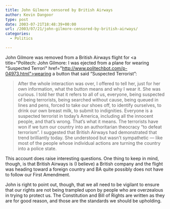 ```yaml
---
title: John Gilmore censored by British Airways
author: Kevin Dangoor
type: post
date: 2003-07-21T18:48:39+00:00
url: /2003/07/21/john-gilmore-censored-by-british-airways/
categories:
  - Politics

---
```

John Gilmore was removed from a British Airways flight for <a title="Politech: John Gilmore: I was ejected from a plane for wearing "Suspected Terrori" href="http://www.politechbot.com/p-04973.html">wearing a button that said &#8220;Suspected Terrorist&#8221;:</a>

> After the whole interaction was over, I offered to tell her, just for her own information, what the button means and why I wear it. She was curious. I told her that it refers to all of us, everyone, being suspected of being terrorists, being searched without cause, being queued in lines and pens, forced to take our shoes off, to identify ourselves, to drink our own breast milk, to submit to indignities. Everyone is a suspected terrorist in today&#8217;s America, including all the innocent people, and that&#8217;s wrong. That&#8217;s what it means. The terrorists have won if we turn our country into an authoritarian theocracy &#8220;to defeat terrorism&#8221;. I suggested that British Airways had demonstrated that trend brilliantly today. She understood but wasn&#8217;t sympathetic &#8212; like most of the people whose individual actions are turning the country into a police state.

This account does raise interesting questions. One thing to keep in mind, though, is that British Airways is (I believe) a British company and the flight was heading toward a foreign country and BA quite possibly does not have to follow our First Amendment.

John is right to point out, though, that we all need to be vigilant to ensure that our rights are not being trampled upon by people who are overzealous in trying to protect us. The Constitution and Bill of Rights are written as they are for good reason, and those are the standards we should be upholding.
